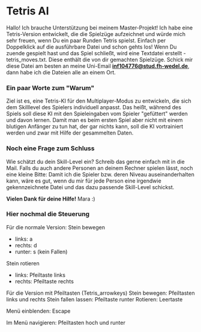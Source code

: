 # Tetris AI
Hallo!
Ich brauche Unterstützung bei meinem Master-Projekt!
Ich habe eine Tetris-Version entwickelt, die die Spielzüge aufzeichnet und würde mich sehr freuen, wenn Du ein paar Runden Tetris spielst. 
Einfach per Doppelklick auf die ausführbare Datei und schon gehts los!
Wenn Du zuende gespielt hast und das Spiel schließt, wird eine Textdatei erstellt - tetris_moves.txt. Diese enthält die von dir gemachten Spielzüge. 
Schick mir diese Datei am besten an meine Uni-Email **inf104776@stud.fh-wedel.de**, dann habe ich die Dateien alle an einem Ort.

### Ein paar Worte zum "Warum"
Ziel ist es, eine Tetris-KI für den Multiplayer-Modus zu entwickeln, die sich dem Skilllevel des Spielers individuell anpasst.
Das heißt, während des Spiels soll diese KI mit den Spieleingaben vom Spieler "gefüttert" werden und davon lernen. 
Damit man es beim ersten Spiel aber nicht mit einem blutigen Anfänger zu tun hat, der gar nichts kann, soll die KI vortrainiert werden und zwar mit Hilfe der gesammelten Daten. 

### Noch eine Frage zum Schluss
Wie schätzt du dein Skill-Level ein? Schreib das gerne einfach mit in die Mail. 
Falls du auch andere Personen an deinem Rechner spielen lässt, noch eine kleine Bitte:
	Damit ich die Spieler bzw. deren Niveau auseinanderhalten kann, wäre es gut, wenn du mir für jede Person eine irgendwie gekennzeichnete Datei und das dazu passende Skill-Level schickst. 

**Vielen Dank für deine Hilfe!**
Mara :)

### Hier nochmal die Steuerung 

Für die normale Version:
Stein bewegen 
 - links: a 	
 - rechts: d 	
 - runter: s (kein Fallen)

Stein rotieren 
- links: Pfeiltaste links
- rechts:  Pfeiltaste rechts

Für die Version mit Pfeiltasten (Tetris_arrowkeys)
Stein bewegen: Pfeiltasten links und rechts
Stein fallen lassen: Pfeiltaste runter
Rotieren: Leertaste 

Menü einblenden: Escape

Im Menü navigieren: Pfeiltasten hoch und runter
